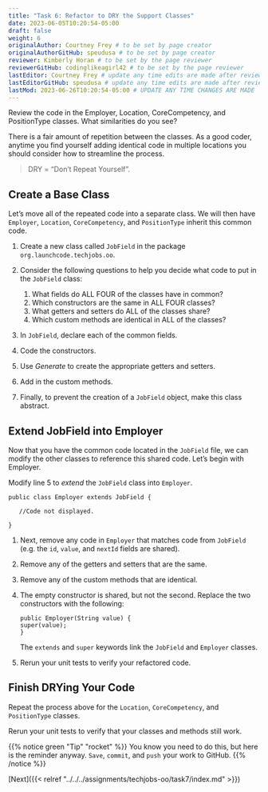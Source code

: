 ```yaml
---
title: "Task 6: Refactor to DRY the Support Classes"
date: 2023-06-05T10:20:54-05:00
draft: false
weight: 6
originalAuthor: Courtney Frey # to be set by page creator
originalAuthorGitHub: speudusa # to be set by page creator
reviewer: Kimberly Horan # to be set by the page reviewer
reviewerGitHub: codinglikeagirl42 # to be set by the page reviewer
lastEditor: Courtney Frey # update any time edits are made after review
lastEditorGitHub: speudusa # update any time edits are made after review
lastMod: 2023-06-26T10:20:54-05:00 # UPDATE ANY TIME CHANGES ARE MADE
---
```


Review the code in the Employer, Location, CoreCompetency, and PositionType classes. What similarities do you see?

There is a fair amount of repetition between the classes. As a good coder, anytime you find yourself adding identical code in multiple locations you should consider how to streamline the process.

 > DRY = “Don’t Repeat Yourself”.

## Create a Base Class
Let’s move all of the repeated code into a separate class. We will then have `Employer`, `Location`, `CoreCompetency`, and `PositionType` inherit this common code.

1. Create a new class called `JobField` in the package `org.launchcode.techjobs.oo`.
1. Consider the following questions to help you decide what code to put in the `JobField` class:
   1. What fields do ALL FOUR of the classes have in common?
   1. Which constructors are the same in ALL FOUR classes?
   1. What getters and setters do ALL of the classes share?
   1. Which custom methods are identical in ALL of the classes?

1. In `JobField`, declare each of the common fields.
1. Code the constructors.
1. Use _Generate_ to create the appropriate getters and setters.
1. Add in the custom methods.
1. Finally, to prevent the creation of a `JobField` object, make this class abstract.

## Extend JobField into Employer
Now that you have the common code located in the `JobField` file, we can modify the other classes to reference this shared code. Let’s begin with Employer.

Modify line 5 to _extend_ the `JobField` class into `Employer`.

   ```java{linenos=table,hl_lines=[],linenostart=5}
   public class Employer extends JobField {

      //Code not displayed.

   }
   ```
1. Next, remove any code in `Employer` that matches code from `JobField` (e.g. the `id`, `value`, and `nextId` fields are shared).
1. Remove any of the getters and setters that are the same.
1. Remove any of the custom methods that are identical.
1. The empty constructor is shared, but not the second. Replace the two constructors with the following:
   ```java{linenos=table,hl_lines=[],linenostart=7}
   public Employer(String value) {
   super(value);
   }
   ```
   The `extends` and `super` keywords link the `JobField` and `Employer` classes.

1. Rerun your unit tests to verify your refactored code.

## Finish DRYing Your Code
Repeat the process above for the `Location`, `CoreCompetency`, and `PositionType` classes.

Rerun your unit tests to verify that your classes and methods still work.

{{% notice green "Tip" "rocket" %}} 
 You know you need to do this, but here is the reminder anyway. `Save`, `commit`, and `push` your work to GitHub.
{{% /notice %}}

[Next]({{< relref "../../../assignments/techjobs-oo/task7/index.md" >}})